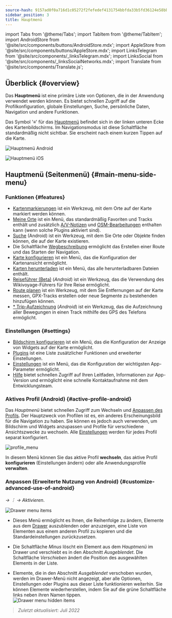 ```yaml
---
source-hash: 9157ad0f0a716d1c05272f2fefedef4131754bbfda33b5fd36124e58bb0e2ce1
sidebar_position: 3
title: Hauptmenü
---
```

import Tabs from '@theme/Tabs';
import TabItem from '@theme/TabItem';
import AndroidStore from '@site/src/components/buttons/AndroidStore.mdx';
import AppleStore from '@site/src/components/buttons/AppleStore.mdx';
import LinksTelegram from '@site/src/components/_linksTelegram.mdx';
import LinksSocial from '@site/src/components/_linksSocialNetworks.mdx';
import Translate from '@site/src/components/Translate.js';




## Überblick {#overview}

Das **Hauptmenü** ist eine primäre Liste von Optionen, die in der Anwendung verwendet werden können. Es bietet schnellen Zugriff auf die Profilkonfiguration, globale Einstellungen, Suche, persönliche Daten, Navigation und andere Funktionen.

Das Symbol '&#8801;' für das [Hauptmenü](../widgets/map-buttons.md#main-menu) befindet sich in der linken unteren Ecke des Kartenbildschirms. Im Navigationsmodus ist diese Schaltfläche standardmäßig nicht sichtbar. Sie erscheint nach einem kurzen Tippen auf die Karte.

<Tabs groupId="operating-systems">

<TabItem value="android" label="Android">

![Hauptmenü Android](@site/static/img/menu/main_menu_android.png)

</TabItem>

<TabItem value="ios" label="iOS">

![Hauptmenü iOS](@site/static/img/menu/main_menu_ios.png)

</TabItem>

</Tabs>


## Hauptmenü (Seitenmenü) {#main-menu-side-menu}

### Funktionen {#features}

- [Kartenmarkierungen](../personal/markers.md) ist ein Werkzeug, mit dem Orte auf der Karte markiert werden können.
- [Meine Orte](../personal/myplaces.md) ist ein Menü, das standardmäßig Favoriten und Tracks enthält und zusätzlich [A/V-Notizen](../plugins/audio-video-notes.md) und [OSM-Bearbeitungen](../plugins/osm-editing.md) enthalten kann (wenn solche Plugins aktiviert sind).
- [Suche](../search/index.md) (Android) ist ein Werkzeug, mit dem Sie Orte oder Objekte finden können, die auf der Karte existieren.
- Die Schaltfläche [Wegbeschreibung](../widgets/map-buttons.md#directions) ermöglicht das Erstellen einer Route und das Starten der Navigation.
- [Karte konfigurieren](../map/configure-map-menu.md) ist ein Menü, das die Konfiguration der Kartenansicht ermöglicht.
- [Karten herunterladen](../start-with/download-maps.md) ist ein Menü, das alle herunterladbaren Dateien enthält.
- [Reiseführer (Beta)](../plan-route/travel-guides.md) (*Android*) ist ein Werkzeug, das die Verwendung des Wikivoyage-Führers für Ihre Reise ermöglicht.
- [Route planen](../plan-route/create-route.md) ist ein Werkzeug, mit dem Sie Entfernungen auf der Karte messen, GPX-Tracks erstellen oder neue Segmente zu bestehenden hinzufügen können.
- [* Trip-Aufzeichnung](../plugins/trip-recording.md) (*Android*) ist ein Werkzeug, das die Aufzeichnung aller Bewegungen in einen Track mithilfe des GPS des Telefons ermöglicht.

### Einstellungen {#settings}

- [Bildschirm konfigurieren](../widgets/configure-screen.md) ist ein Menü, das die Konfiguration der Anzeige von Widgets auf der Karte ermöglicht.
- [Plugins](../plugins/index.md#configure-plugin) ist eine Liste zusätzlicher Funktionen und erweiterter Einstellungen.
- [Einstellungen](../personal/global-settings.md) ist ein Menü, das die Konfiguration der wichtigsten App-Parameter ermöglicht.
- [Hilfe](./first-steps.md#offline-help) bietet schnellen Zugriff auf Ihren Leitfaden, Informationen zur App-Version und ermöglicht eine schnelle Kontaktaufnahme mit dem Entwicklungsteam.

### Aktives Profil (Android) {#active-profile-android}

Das *Hauptmenü* bietet schnellen Zugriff zum Wechseln und [Anpassen des Profils](../personal/profiles.md). Der Hauptzweck von Profilen ist es, ein anderes Erscheinungsbild für die Navigation zu haben. Sie können es jedoch auch verwenden, um Bildschirm und Widgets anzupassen und Profile für verschiedene Ansichtszwecke zu wechseln. Alle [Einstellungen](../personal/profiles.md) werden für jedes Profil separat konfiguriert.

![profile_menu](@site/static/img/menu/profile_menu.png)

In diesem Menü können Sie das aktive Profil **wechseln**, das aktive Profil **konfigurieren** (Einstellungen ändern) oder alle Anwendungsprofile **verwalten**.


### Anpassen (Erweiterte Nutzung von Android) {#customize-advanced-use-of-android}

*<Translate android="true" ids="shared_string_menu,configure_profile,ui_customization,shared_string_drawer"/> →  &#65049; → Aktivieren*.  

![Drawer menu items ](@site/static/img/settings/drawer_menu_correct.png)  

- Dieses Menü ermöglicht es Ihnen, die Reihenfolge zu ändern, Elemente aus dem [Drawer](../personal/profiles.md#drawer) auszublenden oder anzuzeigen, eine Liste von Elementen aus einem anderen Profil zu kopieren und die Standardeinstellungen zurückzusetzen.  

- Die Schaltfläche *Minus* löscht ein Element aus dem *Hauptmenü* im Drawer und verschiebt es in den Abschnitt *Ausgeblendet*. Die Schaltfläche *Verschieben* ändert die Position des ausgewählten Elements in der Liste.  

- Elemente, die in den Abschnitt *Ausgeblendet* verschoben wurden, werden im Drawer-Menü nicht angezeigt, aber alle Optionen, Einstellungen oder Plugins aus dieser Liste funktionieren weiterhin. Sie können Elemente wiederherstellen, indem Sie auf die grüne Schaltfläche links neben ihren Namen tippen.  
    ![Drawer menu hidden items ](@site/static/img/settings/drawer_menu_hidden_items.png)

> *Zuletzt aktualisiert: Juli 2022*